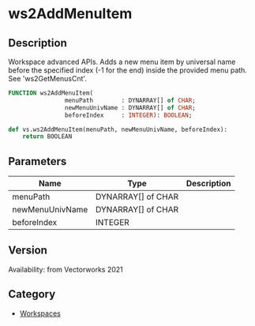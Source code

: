 # ws2AddMenuItem

## Description
Workspace advanced APIs. Adds a new menu item by universal name before the specified index (-1 for the end) inside the provided menu path. See 'ws2GetMenusCnt'.

```pascal
FUNCTION ws2AddMenuItem(
				menuPath        : DYNARRAY[] of CHAR;
				newMenuUnivName : DYNARRAY[] of CHAR;
				beforeIndex     : INTEGER): BOOLEAN;
```

```python
def vs.ws2AddMenuItem(menuPath, newMenuUnivName, beforeIndex):
    return BOOLEAN
```

## Parameters
|Name|Type|Description|
|---|---|---|
|menuPath|DYNARRAY[] of CHAR|   |
|newMenuUnivName|DYNARRAY[] of CHAR|   |
|beforeIndex|INTEGER|   |

## Version
Availability: from Vectorworks 2021

## Category
* [Workspaces](../Categories/Workspaces.md)
